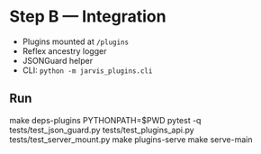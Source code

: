 # Step B — Integration

- Plugins mounted at `/plugins`
- Reflex ancestry logger
- JSONGuard helper
- CLI: `python -m jarvis_plugins.cli`

## Run
make deps-plugins
PYTHONPATH=$PWD pytest -q tests/test_json_guard.py tests/test_plugins_api.py tests/test_server_mount.py
make plugins-serve
make serve-main
